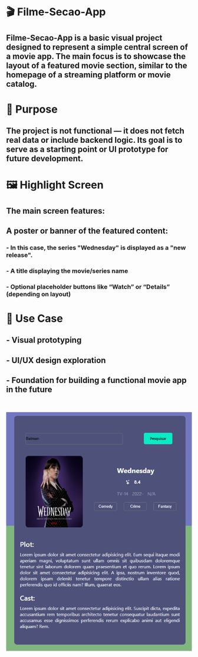# 🎬 Filme-Secao-App
## Filme-Secao-App is a basic visual project designed to represent a simple central screen of a movie app. The main focus is to showcase the layout of a featured movie section, similar to the homepage of a streaming platform or movie catalog.

# 🧩 Purpose
## The project is not functional — it does not fetch real data or include backend logic. Its goal is to serve as a starting point or UI prototype for future development.

# 🖼️ Highlight Screen
## The main screen features:

## A poster or banner of the featured content:
### - In this case, the series "Wednesday" is displayed as a "new release".
### - A title displaying the movie/series name
### - Optional placeholder buttons like “Watch” or “Details” (depending on layout)

# 🎯 Use Case
## - Visual prototyping
## - UI/UX design exploration
## - Foundation for building a functional movie app in the future
<br>
<p align = "center">
  <img src="section.png" width="auto">
</p>
